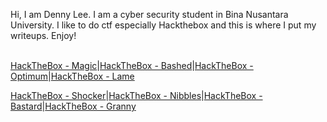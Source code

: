 Hi, I am Denny Lee. I am a cyber security student in Bina Nusantara University. I like to do ctf especially Hackthebox and this is where I put my writeups. Enjoy!
<br><br>



[HackTheBox - Magic](https://corporalcat.github.io/Writeups/Magic/)|[HackTheBox - Bashed](https://corporalcat.github.io/Writeups/Bashed/)|[HackTheBox - Optimum](https://corporalcat.github.io/Writeups/Optimum/)|[HackTheBox - Lame](https://corporalcat.github.io/Writeups/Lame/)


[HackTheBox - Shocker](https://corporalcat.github.io/Writeups/Shocker/)|[HackTheBox - Nibbles](https://corporalcat.github.io/Writeups/Nibbles/)|[HackTheBox - Bastard](https://corporalcat.github.io/Writeups/Bastard/)|[HackTheBox - Granny](https://corporalcat.github.io/Writeups/Granny/)


